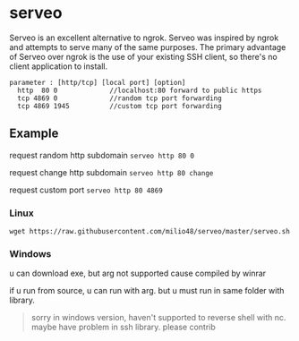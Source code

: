 # serveo
Serveo is an excellent alternative to ngrok. Serveo was inspired by ngrok and attempts to serve many of the same purposes. The primary advantage of Serveo over ngrok is the use of your existing SSH client, so there's no client application to install.

```
parameter : [http/tcp] [local port] [option]
  http  80 0             //localhost:80 forward to public https
  tcp 4869 0             //random tcp port forwarding
  tcp 4869 1945          //custom tcp port forwarding
  ```
  
  
 ## Example
request random http subdomain
`serveo http 80 0` 
  
request change http subdomain
`serveo http 80 change` 
  
request custom port
`serveo http 80 4869` 
  
### Linux
`wget https://raw.githubusercontent.com/milio48/serveo/master/serveo.sh`

### Windows
u can download exe, but arg not supported cause compiled by winrar

if u run from source, u can run with arg. but u must run in same folder with library.
> sorry in windows version, haven't supported to reverse shell with nc. maybe have problem in ssh library.
> please contrib
